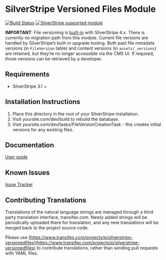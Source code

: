 SilverStripe Versioned Files Module
===================================

[![Build Status](https://travis-ci.org/symbiote/silverstripe-versionedfiles.svg?branch=master)](https://travis-ci.org/symbiote/silverstripe-versionedfiles)
[![SilverStripe supported module](https://img.shields.io/badge/silverstripe-supported-0071C4.svg)](https://www.silverstripe.org/software/addons/silverstripe-commercially-supported-module-list/)

**IMPORTANT**: File versioning is [built-in](https://docs.silverstripe.org/en/4/developer_guides/files/file_management/#file-versioning) with SilverStripe 4.x. There is currently no migration path from this module. Current file versions are handled by SilverStripe’s built-in upgrade tooling. Both past file metadata versions (in `FileVersion` table) and content versions (in `assets/_versions`) are retained, but they’re no longer accessible via the CMS UI. If required, those versions can be retrieved by a developer.

Requirements
------------
* SilverStripe 3.1 +

Installation Instructions
-------------------------

1. Place this directory in the root of your SilverStripe installation.
2. Visit yoursite.com/dev/build to rebuild the database.
3. Visit yoursite.com/dev/tasks/FileVersionCreationTask - this creates initial
   versions for any existing files.
   
Documentation
-------------
[User guide](docs/en/userguide/index.md)

Known Issues
------------
[Issue Tracker](http://github.com/ajshort/silverstripe-versionedfiles/issues)

Contributing Translations
-------------------------

Translations of the natural language strings are managed through a third party translation interface, transifex.com. Newly added strings will be periodically uploaded there for translation, and any new translations will be merged back to the project source code.

Please use [https://www.transifex.com/projects/p/silverstripe-versionedfiles](https://www.transifex.com/projects/p/silverstripe-versionedfiles) to contribute translations, rather than sending pull requests with YAML files.
